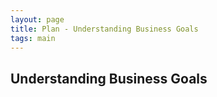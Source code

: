 ```yaml
---
layout: page
title: Plan - Understanding Business Goals
tags: main
---
```


## Understanding Business Goals
